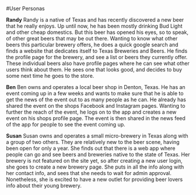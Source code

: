 #User Personas

**Randy**
    Randy is a native of Texas and has recently discovered a new beer that he really enjoys. Up until now, he has been mostly drinking Bud Light and other cheap domestics. But this beer has opened his eyes, so to speak, of other great beers that may be out there. Wanting to know what other beers this particular brewery offers, he does a quick google search and finds a website that dedicates itself to Texas Breweries and Beers. He finds the profile page for the brewery, and see a list or beers they currently offer. These individual beers also have profile pages where he can see what other users think about them. He sees one that looks good, and decides to buy some next time he goes to the store.

**Ben**
    Ben owns and operates a local beer shop in Denton, Texas. He has an event coming up in a few weeks and wants to make sure that he is able to get the news of the event out to as many people as he can. He already has shared the event on the shops Facebook and Instagram pages. Wanting to further the reach of the event, he logs on to the app and creates a new event on his shops profile page. The event is then shared in the news feed of the app for people to see the event coming up. 

**Susan**
    Susan owns and operates a small micro-brewery in Texas along with a group of two others. They are relatively new to the beer scene, having been open for only a year. She finds out that there is a web app where people can go and see beers and breweries native to the state of Texas. Her brewery is not featured on the site yet, so after creating a new user login, she goes to create a new brewery page. She puts in all the info along with her contact info, and sees that she needs to wait for admin approval. Nonetheless, she is excited to have a new outlet for providing beer lovers info about their young brewery.  